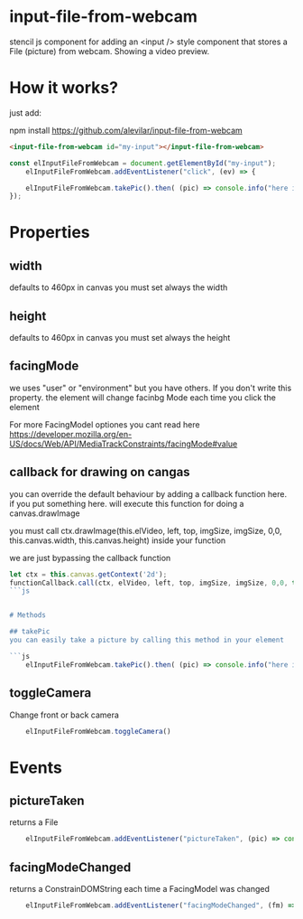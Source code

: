 # input-file-from-webcam
stencil js component for adding an &lt;input /> style component that stores a File (picture) from webcam. Showing a video preview.


# How it works?

just add:

npm install https://github.com/alevilar/input-file-from-webcam


```html
<input-file-from-webcam id="my-input"></input-file-from-webcam>
```


```js
const elInputFileFromWebcam = document.getElementById("my-input");
    elInputFileFromWebcam.addEventListener("click", (ev) => {

    elInputFileFromWebcam.takePic().then( (pic) => console.info("here is your picture", pic))
});
```


# Properties

## width 
defaults to 460px
in canvas you must set always the width

## height 
defaults to 460px
in canvas you must set always the height

## facingMode 
we uses "user" or "environment" but you have others. If you don't write this property. the element will change facinbg Mode each time you click the element

For more FacingModel optiones you cant read here https://developer.mozilla.org/en-US/docs/Web/API/MediaTrackConstraints/facingMode#value

## callback for drawing on cangas 
you can override the default behaviour by adding a callback function here.
if you put something here. will execute this function for doing a canvas.drawImage

you must call 
ctx.drawImage(this.elVideo, left, top, imgSize, imgSize, 0,0, this.canvas.width, this.canvas.height)
inside your function

we are just bypassing the callback function

```js
let ctx = this.canvas.getContext('2d');
functionCallback.call(ctx, elVideo, left, top, imgSize, imgSize, 0,0, this.canvas.width, this.canvas.height);
```js


# Methods

## takePic
you can easily take a picture by calling this method in your element

```js
    elInputFileFromWebcam.takePic().then( (pic) => console.info("here is your picture", pic))
```


## toggleCamera
Change front or back camera

```js
    elInputFileFromWebcam.toggleCamera()
```



# Events

## pictureTaken
returns a File

```js
    elInputFileFromWebcam.addEventListener("pictureTaken", (pic) => console.info("here is my pic from callback", pic))
```



## facingModeChanged
returns a ConstrainDOMString each time a FacingModel was changed
```js
    elInputFileFromWebcam.addEventListener("facingModeChanged", (fm) => console.info("here is your facing Mode now", fm))
```
